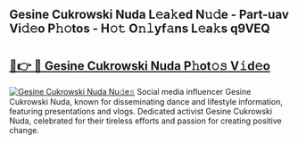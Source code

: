## Gesine Cukrowski Nuda L𝚎a𝚔ed N𝚞𝚍e - Part-uav Vi𝚍𝚎o P𝚑𝚘tos - H𝚘𝚝 O𝚗𝚕yf𝚊ns L𝚎a𝚔s q9VEQ

# <h2><a href="http://kf2d26.oniu.top/?m=Gesine+Cukrowski+Nuda">🔗👉 🔴 Gesine Cukrowski Nuda P𝚑ot𝚘𝚜 V𝚒d𝚎o</a></h2>

[![Gesine Cukrowski Nuda Nu𝚍e𝚜](https://i.imgur.com/0qMVB7G.gif)](http://kf2d26.oniu.top/?m=Gesine+Cukrowski+Nuda)
Social media influencer Gesine Cukrowski Nuda, known for disseminating dance and lifestyle information, featuring presentations and vlogs. Dedicated activist Gesine Cukrowski Nuda, celebrated for their tireless efforts and passion for creating positive change.  
